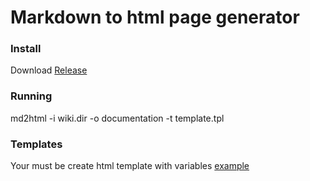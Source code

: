 # Markdown to html page generator

### Install

Download [Release](https://github.com/cnam/md2html/releases)

### Running

md2html -i wiki.dir -o documentation -t template.tpl

### Templates

Your must be create html template with variables [example](https://github.com/cnam/md2html/blob/master/templates/documentation.tpl)

